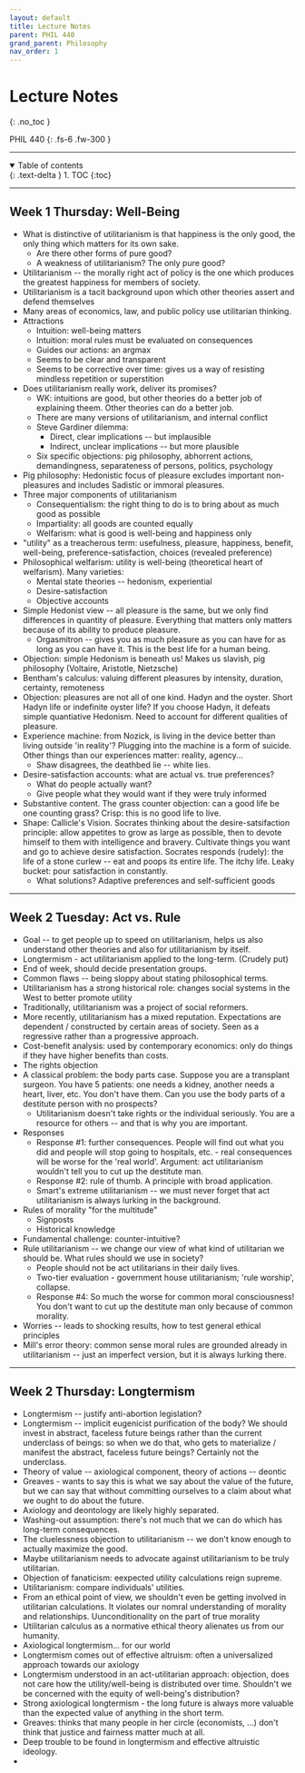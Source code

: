 ```yaml
---
layout: default
title: Lecture Notes
parent: PHIL 440
grand_parent: Philosophy
nav_order: 1
---
```


# Lecture Notes
{: .no_toc }

PHIL 440
{: .fs-6 .fw-300 }

---

<details open markdown="block">
  <summary>
    Table of contents
  </summary>
  {: .text-delta }
1. TOC
{:toc}
</details>

---

## Week 1 Thursday: Well-Being
- What is distinctive of utilitarianism is that happiness is the only good, the only thing which matters for its own sake.
  - Are there other forms of pure good?
  - A weakness of utilitarianism? The only pure good?
- Utilitarianism -- the morally right act of policy is the one which produces the greatest happiness for members of society.
- Utilitarianism is a tacit background upon which other theories assert and defend themselves
- Many areas of economics, law, and public policy use utilitarian thinking.
- Attractions
  - Intuition: well-being matters
  - Intuition: moral rules must be evaluated on consequences
  - Guides our actions: an argmax
  - Seems to be clear and transparent
  - Seems to be corrective over time: gives us a way of resisting mindless repetition or superstition
- Does utilitarianism really work, deliver its promises?
  - WK: intuitions are good, but other theories do a better job of explaining theem. Other theories can do a better job.
  - There are many versions of utilitarianism, and internal conflict
  - Steve Gardiner dilemma:
    - Direct, clear implications -- but implausible
    - Indirect, unclear implications -- but more plausible
  - Six specific objections: pig philosophy, abhorrent actions, demandingness, separateness of persons, politics, psychology
- Pig philosophy: Hedonistic focus of pleasure excludes important non-pleasures and includes Sadistic or immoral pleasures.
- Three major components of utilitarianism
  - Consequentialism: the right thing to do is to bring about as much good as possible
  - Impartiality: all goods are counted equally
  - Welfarism: what is good is well-being and happiness only
- "utility" as a treacherous term: usefulness, pleasure, happiness, benefit, well-being, preference-satisfaction, choices (revealed preference)
- Philosophical welfarism: utility is well-being (theoretical heart of welfarism). Many varieties:
  - Mental state theories -- hedonism, experiential
  - Desire-satisfaction
  - Objective accounts
- Simple Hedonist view -- all pleasure is the same, but we only find differences in quantity of pleasure. Everything that matters only matters because of its ability to produce pleasure.
  - Orgasmitron -- gives you as much pleasure as you can have for as long as you can have it. This is the best life for a human being. 
- Objection: simple Hedonism is beneath us! Makes us slavish, pig philosophy (Voltaire, Aristotle, Nietzsche)
- Bentham's calculus: valuing different pleasures by intensity, duration, certainty, remoteness
- Objection: pleasures are not all of one kind. Hadyn and the oyster. Short Hadyn life or indefinite oyster life? If you choose Hadyn, it defeats simple quantiative Hedonism. Need to account for different qualities of pleasure.
- Experience machine: from Nozick, is living in the device better than living outside 'in reality'? Plugging into the machine is a form of suicide. Other things than our experiences matter: reality, agency...
  - Shaw disagrees, the deathbed lie -- white lies.
- Desire-satisfaction accounts: what are actual vs. true preferences?
  - What do people actually want?
  - Give people what they would want if they were truly informed
- Substantive content. The grass counter objection: can a good life be one counting grass? Crisp: this is no good life to live.
- Shape: Callicle's Vision. Socrates thinking about the desire-satsifaction principle: allow appetites to grow as large as possible, then to devote himself to them with intelligence and bravery. Cultivate things you want and go to achieve desire satisfaction. Socrates responds (rudely): the life of a stone curlew -- eat and poops its entire life. The itchy life. Leaky bucket: pour satisfaction in constantly.
  - What solutions? Adaptive preferences and self-sufficient goods

---

## Week 2 Tuesday: Act vs. Rule
- Goal -- to get people up to speed on utilitarianism, helps us also understand other theories and also for utilitarianism by itself.
- Longtermism - act utilitarianism applied to the long-term. (Crudely put)
- End of week, should decide presentation groups.
- Common flaws -- being sloppy about stating philosophical terms. 
- Utilitarianism has a strong historical role: changes social systems in the West to better promote utility
- Traditionally, utilitarianism was a project of social reformers. 
- More recently, utilitarianism has a mixed reputation. Expectations are dependent / constructed by certain areas of society. Seen as a regressive rather than a progressive approach.
- Cost-benefit analysis: used by contemporary economics: only do things if they have higher benefits than costs. 
- The rights objection
- A classical problem: the body parts case. Suppose you are a transplant surgeon. You have 5 patients: one needs a kidney, another needs a heart, liver, etc. You don't have them. Can you use the body parts of a destitute person with no prospects?
  - Utilitarianism doesn't take rights or the individual seriously. You are a resource for others -- and that is why you are important.
- Responses
  - Response #1: further consequences. People will find out what you did and people will stop going to hospitals, etc. - real consequences will be worse for the 'real world'. Argument: act utilitarianism wouldn't tell you to cut up the destitute man.
  - Response #2: rule of thumb. A principle with broad application. 
  - Smart's extreme utilitarianism -- we must never forget that act utilitarianism is always lurking in the background. 
- Rules of morality "for the multitude"
  - Signposts
  - Historical knowledge
- Fundamental challenge: counter-intuitive?
- Rule utilitarianism  -- we change our view of what kind of utilitarian we should be. What rules should we use in society?
  - People should not be act utilitarians in their daily lives.
  - Two-tier evaluation - government house utilitarianism; 'rule worship', collapse. 
  - Response #4: So much the worse for common moral consciousness! You don't want to cut up the destitute man only because of common morality.
- Worries -- leads to shocking results, how to test general ethical principles 
- Mill's error theory: common sense moral rules are grounded already in utilitarianism -- just an imperfect version, but it is always lurking there.


---

## Week 2 Thursday: Longtermism
- Longtermism -- justify anti-abortion legislation?
- Longtermism -- implicit eugenicist purification of the body? We should invest in abstract, faceless future beings rather than the current underclass of beings: so when we do that, who gets to materialize / manifest the abstract, faceless future beings? Certainly not the underclass.
- Theory of value -- axiological component, theory of actions -- deontic
- Greaves - wants to say this is what we say about the value of the future, but we can say that without committing ourselves to a claim about what we ought to do about the future. 
- Axiology and deontology are likely highly separated.
- Washing-out assumption: there's not much that we can do which has long-term consequences.
- The cluelessness objection to utilitarianism -- we don't know enough to actually maximize the good.
- Maybe utilitarianism needs to advocate against utilitarianism to be truly utilitarian.
- Objection of fanaticism: eexpected utility calculations reign supreme.
- Utilitarianism: compare individuals' utilities.
- From an ethical point of view, we shouldn't even be getting involved in utilitarian calculations. It violates our nomral understanding of morality and relationships. Uunconditionality on the part of true morality
- Utilitarian calculus as a normative ethical theory alienates us from our humanity.
- Axiological longtermism... for our world
- Longtermism comes out of effective altruism: often a universalized approach towards our axiology
- Longtermism understood in an act-utilitarian approach: objection, does not care how the utility/well-being is distributed over time. Shouldn't we be concerned with the equity of well-being's distribution?
- Strong axiological longtermism - the long future is always more valuable than the expected value of anything in the short term.
- Greaves: thinks that many people in her circle (economists, ...) don't think that justice and fairness matter much at all.
- Deep trouble to be found in longtermism and effective altruistic ideology.
- 































